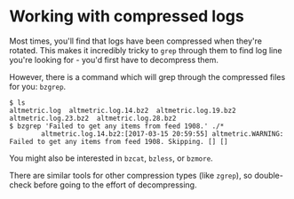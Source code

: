 # Working with compressed logs

Most times, you'll find that logs have been compressed when they're rotated. This makes it incredibly tricky to `grep` through them to find log line you're looking for - you'd first have to decompress them.

However, there is a command which will grep through the compressed files for you: `bzgrep`.

```
$ ls
altmetric.log  altmetric.log.14.bz2  altmetric.log.19.bz2  altmetric.log.23.bz2  altmetric.log.28.bz2
$ bzgrep 'Failed to get any items from feed 1908.' ./*
        altmetric.log.14.bz2:[2017-03-15 20:59:55] altmetric.WARNING: Failed to get any items from feed 1908. Skipping. [] []
```

You might also be interested in `bzcat`, `bzless`, or `bzmore`.

There are similar tools for other compression types (like `zgrep`), so double-check before going to the effort of decompressing.
